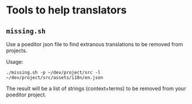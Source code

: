 Tools to help translators
=========================

## `missing.sh`

Use a poeditor json file to find extranous translations to be removed from projects.

Usage:

`./missing.sh -p ~/dev/project/src -l ~/dev/project/src/assets/i18n/en.json`

The result will be a list of strings (context+terms) to be removed from your poeditor project.
